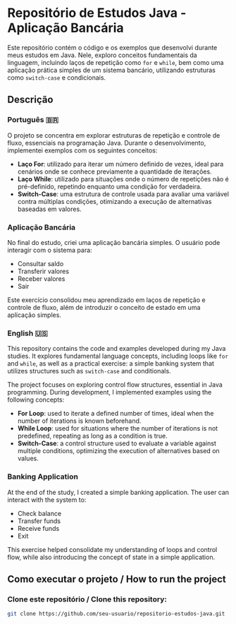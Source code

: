 # Repositório de Estudos Java - Aplicação Bancária

Este repositório contém o código e os exemplos que desenvolvi durante meus estudos em Java. Nele, exploro conceitos fundamentais da linguagem, incluindo laços de repetição como `for` e `while`, bem como uma aplicação prática simples de um sistema bancário, utilizando estruturas como `switch-case` e condicionais.

## Descrição

### Português 🇧🇷
O projeto se concentra em explorar estruturas de repetição e controle de fluxo, essenciais na programação Java. Durante o desenvolvimento, implementei exemplos com os seguintes conceitos:

- **Laço For**: utilizado para iterar um número definido de vezes, ideal para cenários onde se conhece previamente a quantidade de iterações.
- **Laço While**: utilizado para situações onde o número de repetições não é pré-definido, repetindo enquanto uma condição for verdadeira.
- **Switch-Case**: uma estrutura de controle usada para avaliar uma variável contra múltiplas condições, otimizando a execução de alternativas baseadas em valores.

### Aplicação Bancária
No final do estudo, criei uma aplicação bancária simples. O usuário pode interagir com o sistema para:

- Consultar saldo
- Transferir valores
- Receber valores
- Sair

Este exercício consolidou meu aprendizado em laços de repetição e controle de fluxo, além de introduzir o conceito de estado em uma aplicação simples.

### English 🇺🇸
This repository contains the code and examples developed during my Java studies. It explores fundamental language concepts, including loops like `for` and `while`, as well as a practical exercise: a simple banking system that utilizes structures such as `switch-case` and conditionals.

The project focuses on exploring control flow structures, essential in Java programming. During development, I implemented examples using the following concepts:

- **For Loop**: used to iterate a defined number of times, ideal when the number of iterations is known beforehand.
- **While Loop**: used for situations where the number of iterations is not predefined, repeating as long as a condition is true.
- **Switch-Case**: a control structure used to evaluate a variable against multiple conditions, optimizing the execution of alternatives based on values.

### Banking Application
At the end of the study, I created a simple banking application. The user can interact with the system to:

- Check balance
- Transfer funds
- Receive funds
- Exit

This exercise helped consolidate my understanding of loops and control flow, while also introducing the concept of state in a simple application.

## Como executar o projeto / How to run the project

### Clone este repositório / Clone this repository:
```bash
git clone https://github.com/seu-usuario/repositorio-estudos-java.git
